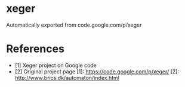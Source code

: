 # xeger
Automatically exported from code.google.com/p/xeger

# References
* [1] Xeger project on Google code
* [2] Original project page
[1]: https://code.google.com/p/xeger/
[2]: http://www.brics.dk/automaton/index.html
